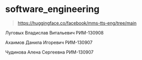 # software_engineering
>https://huggingface.co/facebook/mms-tts-eng/tree/main

Луговых Владислав Витальевич РИМ-130908

Ахаимов Данила Игоревич РИМ-130907

Чудинова Алена Сергеевна РИМ-130907
